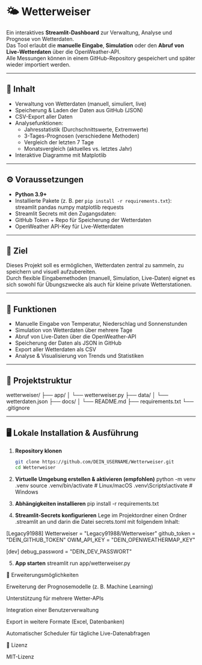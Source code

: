 # 🌤️ Wetterweiser

Ein interaktives **Streamlit-Dashboard** zur Verwaltung, Analyse und Prognose von Wetterdaten.  
Das Tool erlaubt die **manuelle Eingabe**, **Simulation** oder den **Abruf von Live-Wetterdaten** über die OpenWeather-API.  
Alle Messungen können in einem GitHub-Repository gespeichert und später wieder importiert werden.

---

## 📑 Inhalt

- Verwaltung von Wetterdaten (manuell, simuliert, live)  
- Speicherung & Laden der Daten aus GitHub (JSON)  
- CSV-Export aller Daten  
- Analysefunktionen:  
  - Jahresstatistik (Durchschnittswerte, Extremwerte)  
  - 3-Tages-Prognosen (verschiedene Methoden)  
  - Vergleich der letzten 7 Tage  
  - Monatsvergleich (aktuelles vs. letztes Jahr)  
- Interaktive Diagramme mit Matplotlib  

---

## ⚙️ Voraussetzungen

- **Python 3.9+**  
- Installierte Pakete (z. B. per `pip install -r requirements.txt`):  
streamlit
pandas
numpy
matplotlib
requests
- Streamlit Secrets mit den Zugangsdaten:
- GitHub Token + Repo für Speicherung der Wetterdaten
- OpenWeather API-Key für Live-Wetterdaten

---

## 🎯 Ziel

Dieses Projekt soll es ermöglichen, Wetterdaten zentral zu sammeln, zu speichern und visuell aufzubereiten.  
Durch flexible Eingabemethoden (manuell, Simulation, Live-Daten) eignet es sich sowohl für Übungszwecke als auch für kleine private Wetterstationen.

---

## 🔧 Funktionen

- Manuelle Eingabe von Temperatur, Niederschlag und Sonnenstunden  
- Simulation von Wetterdaten über mehrere Tage  
- Abruf von Live-Daten über die OpenWeather-API  
- Speicherung der Daten als JSON in GitHub  
- Export aller Wetterdaten als CSV  
- Analyse & Visualisierung von Trends und Statistiken  

---

## 📂 Projektstruktur

wetterweiser/
├── app/
│ └── wetterweiser.py
├── data/
│ └── wetterdaten.json
├── docs/
│ └── README.md
├── requirements.txt
└── .gitignore


---

## 🖥️ Lokale Installation & Ausführung

1. **Repository klonen**
   ```bash
   git clone https://github.com/DEIN_USERNAME/Wetterweiser.git
   cd Wetterweiser

2. **Virtuelle Umgebung erstellen & aktivieren (empfohlen)**
python -m venv .venv
source .venv/bin/activate   # Linux/macOS
.venv\Scripts\activate      # Windows

3. **Abhängigkeiten installieren**
pip install -r requirements.txt

4. **Streamlit-Secrets konfigurieren**
Lege im Projektordner einen Ordner .streamlit an und darin die Datei secrets.toml mit folgendem Inhalt:

[Legacy91988]
Wetterweiser = "Legacy91988/Wetterweiser"
github_token = "DEIN_GITHUB_TOKEN"
OWM_API_KEY = "DEIN_OPENWEATHERMAP_KEY"

[dev]
debug_password = "DEIN_DEV_PASSWORT"

5. **App starten**
streamlit run app/wetterweiser.py


🔮 Erweiterungsmöglichkeiten

Erweiterung der Prognosemodelle (z. B. Machine Learning)

Unterstützung für mehrere Wetter-APIs

Integration einer Benutzerverwaltung

Export in weitere Formate (Excel, Datenbanken)

Automatischer Scheduler für tägliche Live-Datenabfragen

📜 Lizenz

MIT-Lizenz
